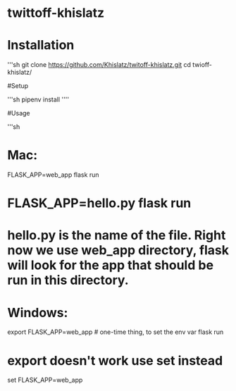 # twittoff-khislatz

# Installation 


'''sh 
git clone https://github.com/Khislatz/twitoff-khislatz.git
cd twioff-khislatz/

#Setup

'''sh
pipenv install
''''

#Usage 

'''sh

# Mac:
FLASK_APP=web_app flask run
# FLASK_APP=hello.py flask run  
# hello.py is the name of the file. Right now we use web_app directory, flask will look for the app that should be run in this directory.  

# Windows:
export FLASK_APP=web_app # one-time thing, to set the env var
flask run
# export doesn't work use set instead
set FLASK_APP=web_app